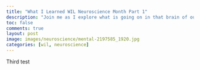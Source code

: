 ```yaml
---
title: "What I Learned WIL Neuroscience Month Part 1"
description: "Join me as I explore what is going on in that brain of ours."
toc: false
comments: true
layout: post
image: images/neuroscience/mental-2197585_1920.jpg
categories: [wil, neuroscience]
---
```


Third test
